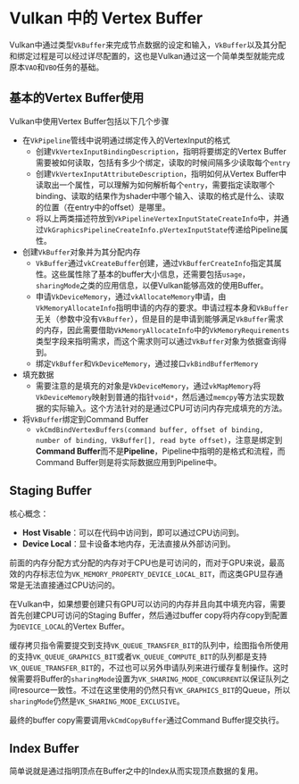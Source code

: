 # Vulkan 中的 Vertex Buffer
Vulkan中通过类型`VkBuffer`来完成节点数据的设定和输入，`VkBuffer`以及其分配和绑定过程是可以经过详尽配置的，这也是Vulkan通过这一个简单类型就能完成原本`VAO`和`VBO`任务的基础。

## 基本的Vertex Buffer使用
Vulkan中使用Vertex Buffer包括以下几个步骤
- 在`VkPipeline`管线中说明通过绑定传入的VertexInput的格式
  - 创建`VkVertexInputBindingDescription`，指明将要绑定的Vertex Buffer需要被如何读取，包括有多少个绑定，读取的时候间隔多少读取每个`entry`
  - 创建`VkVertexInputAttributeDescription`，指明如何从Vertex Buffer中读取出一个属性，可以理解为如何解析每个`entry`，需要指定读取哪个binding、读取的结果作为shader中哪个输入、读取的格式是什么、读取的位置（在entry中的offset）是哪里。
  - 将以上两类描述符放到`VkPipelineVertexInputStateCreateInfo`中，并通过`VkGraphicsPipelineCreateInfo.pVertexInputState`传递给Pipeline属性。
- 创建`VkBuffer`对象并为其分配内存
  - `VkBuffer`通过`vkCreateBuffer`创建，通过`VkBufferCreateInfo`指定其属性。这些属性除了基本的buffer大小信息，还需要包括`usage`，`sharingMode`之类的应用信息，以便Vulkan能够高效的使用Buffer。
  - 申请`VkDeviceMemory`，通过`vkAllocateMemory`申请，由`VkMemoryAllocateInfo`指明申请的内存的要求。申请过程本身和`VkBuffer`无关（参数中没有`VkBuffer`），但是目的是申请到能够满足`VkBuffer`需求的内存，因此需要借助`VkMemoryAllocateInfo`中的`VkMemoryRequirements`类型字段来指明需求，而这个需求则可以通过`VkBuffer`对象为依据查询得到。
  - 绑定`VkBuffer`和`VkDeviceMemory`，通过接口`vkBindBufferMemory`
- 填充数据
  - 需要注意的是填充的对象是`VkDeviceMemory`，通过`vkMapMemory`将`VkDeviceMemory`映射到普通的指针`void*`，然后通过`memcpy`等方法实现数据的实际输入。这个方法针对的是通过CPU可访问内存完成填充的方法。
- 将`VkBuffer`绑定到Command Buffer
  - `vkCmdBindVertexBuffers(command buffer, offset of binding, number of binding, VkBuffer[], read byte offset)`，注意是绑定到**Command Buffer**而不是**Pipeline**，Pipeline中指明的是格式和流程，而Command Buffer则是将实际数据应用到Pipeline中。

## Staging Buffer
核心概念：
- **Host Visable**：可以在代码中访问到，即可以通过CPU访问到。
- **Device Local**：显卡设备本地内存，无法直接从外部访问到。

前面的内存分配方式分配的内存对于CPU也是可访问的，而对于GPU来说，最高效的内存标志位为`VK_MEMORY_PROPERTY_DEVICE_LOCAL_BIT`，而这类GPU显存通常是无法直接通过CPU访问的。

在Vulkan中，如果想要创建只有GPU可以访问的内存并且向其中填充内容，需要首先创建CPU可访问的Staging Buffer，然后通过buffer copy将内存copy到配置为`DEVICE_LOCAL`的Vertex Buffer。

缓存拷贝指令需要提交到支持`VK_QUEUE_TRANSFER_BIT`的队列中，绘图指令所使用的支持`VK_QUEUE_GRAPHICS_BIT`或者`VK_QUEUE_COMPUTE_BIT`的队列都是支持`VK_QUEUE_TRANSFER_BIT`的，不过也可以另外申请队列来进行缓存复制操作。这时候需要将Buffer的`sharingMode`设置为`VK_SHARING_MODE_CONCURRENT`以保证队列之间resource一致性。不过在这里使用的仍然只有`VK_GRAPHICS_BIT`的Queue，所以`sharingMode`仍然是`VK_SHARING_MODE_EXCLUSIVE`。

最终的buffer copy需要调用`vkCmdCopyBuffer`通过Command Buffer提交执行。

## Index Buffer
简单说就是通过指明顶点在Buffer之中的Index从而实现顶点数据的复用。